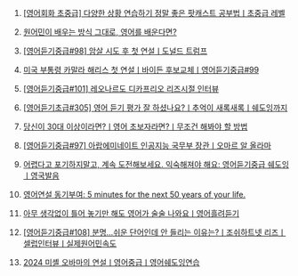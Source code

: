 1. [[영어회화 초중급] 다양한 상황 연습하기 정말 좋은 팟캐스트 공부법ㅣ초중급 레벨](https://youtu.be/a51E4Ypvi_A)

2. [원어민이 배우는 방식 그대로, 영어를 배운다면?](https://youtu.be/CFyQ3w7FQ6o)

3. [[영어듣기중급#98] 암살 시도 후 첫 연설ㅣ도널드 트럼프](https://youtu.be/n5IHxVT3ZHk)

4. [미국 부통령 카말라 해리스 첫 연설ㅣ바이든 후보교체ㅣ영어듣기중급#99](https://youtu.be/q46PJtRljGo)

5. [[영어듣기중급#101] 레오나르도 디카프리오 리즈시절 인터뷰](https://www.youtube.com/watch?v=bSB3rBKPSJI)

6. [[영어듣기초급#305] 영어 듣기 평가 잘 하셨나요?ㅣ추억이 새록새록ㅣ쉐도잉까지](https://youtu.be/rIR4ypiKBkM)

7. [당신이 30대 이상이라면?ㅣ영어 초보자라면?ㅣ무조건 해봐야 할 방법](https://youtu.be/61ZbjZbGFto)

8. [[영어듣기중급#97] 아랍에미네이트 인공지능 국무부 장관ㅣ오마르 알 올라마](https://youtu.be/hp-3OFRAcis)

9. [어렵다고 포기하지말고, 계속 도전해보세요. 익숙해져야 해요: 영어듣기중급 쉐도잉ㅣ영국발음 ](https://youtu.be/CWKtJqo7_PE?si=qlzhT9MBGnG-J0Aj)

10. [영어연설 동기부여:  5 minutes for the next 50 years of your life. ](https://youtu.be/F1cTdbWG4so?si=royubzdTJeTQoVxJ)

11. [아무 생각없이 틀어 놓기만 해도 영어가 술술 나와요ㅣ영어흘려듣기 ](https://youtu.be/ZqXJniRaPqY?si=gYIt2CcOIlAlrqMe)

12. [[영어듣기중급#108] 분명...쉬운 단어인데 안 들리는 이유는?ㅣ조쉬하트넷 리즈ㅣ셀럽인터뷰ㅣ실제원어민속도 ](https://youtu.be/O6COXpAcPYI?si=QDADmmAhDyvv59RU)

13. [2024 미셸 오바마의 연설ㅣ영어중급ㅣ영어쉐도잉연습](https://youtu.be/7zJNkkxM5sQ)

